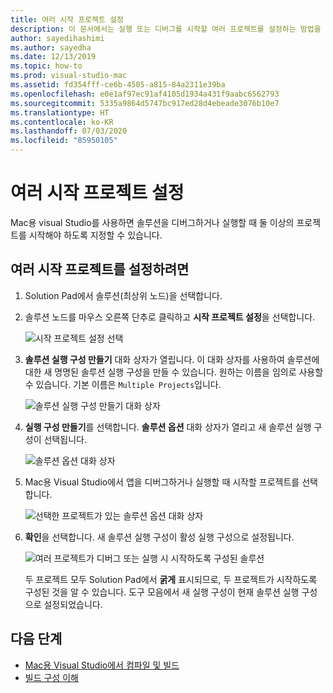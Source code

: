 ```yaml
---
title: 여러 시작 프로젝트 설정
description: 이 문서에서는 실행 또는 디버그를 시작할 여러 프로젝트를 설정하는 방법을 설명합니다.
author: sayedihashimi
ms.author: sayedha
ms.date: 12/13/2019
ms.topic: how-to
ms.prod: visual-studio-mac
ms.assetid: fd354fff-ce6b-4505-a815-84a2311e39ba
ms.openlocfilehash: e0e1af97ec91af4105d1934a431f9aabc6562793
ms.sourcegitcommit: 5335a9864d5747bc917ed28d4ebeade3076b10e7
ms.translationtype: HT
ms.contentlocale: ko-KR
ms.lasthandoff: 07/03/2020
ms.locfileid: "85950105"
---
```

# <a name="set-multiple-startup-projects"></a>여러 시작 프로젝트 설정

Mac용 visual Studio를 사용하면 솔루션을 디버그하거나 실행할 때 둘 이상의 프로젝트를 시작해야 하도록 지정할 수 있습니다.

## <a name="to-set-multiple-startup-projects"></a>여러 시작 프로젝트를 설정하려면

1. Solution Pad에서 솔루션(최상위 노드)을 선택합니다.

2. 솔루션 노드를 마우스 오른쪽 단추로 클릭하고 **시작 프로젝트 설정**을 선택합니다.

   ![시작 프로젝트 설정 선택](media/startup-proj-ctx-menu.png)

3. **솔루션 실행 구성 만들기** 대화 상자가 열립니다. 이 대화 상자를 사용하여 솔루션에 대한 새 명명된 솔루션 실행 구성을 만들 수 있습니다. 원하는 이름을 임의로 사용할 수 있습니다. 기본 이름은 `Multiple Projects`입니다.

   ![솔루션 실행 구성 만들기 대화 상자](media/create-sln-run-config.png)

4. **실행 구성 만들기**를 선택합니다. **솔루션 옵션** 대화 상자가 열리고 새 솔루션 실행 구성이 선택됩니다.

   ![솔루션 옵션 대화 상자](media/sln-options-run-config-multi-projects.png)

5. Mac용 Visual Studio에서 앱을 디버그하거나 실행할 때 시작할 프로젝트를 선택합니다.

   ![선택한 프로젝트가 있는 솔루션 옵션 대화 상자](media/sln-options-run-config-multi-projects-configured.png)

6. **확인**을 선택합니다. 새 솔루션 실행 구성이 활성 실행 구성으로 설정됩니다.

   ![여러 프로젝트가 디버그 또는 실행 시 시작하도록 구성된 솔루션](media/startup-project-configured.png)

   두 프로젝트 모두 Solution Pad에서 **굵게** 표시되므로, 두 프로젝트가 시작하도록 구성된 것을 알 수 있습니다. 도구 모음에서 새 실행 구성이 현재 솔루션 실행 구성으로 설정되었습니다.

## <a name="next-steps"></a>다음 단계

- [Mac용 Visual Studio에서 컴파일 및 빌드](compiling-and-building.md)
- [빌드 구성 이해](configurations.md)

